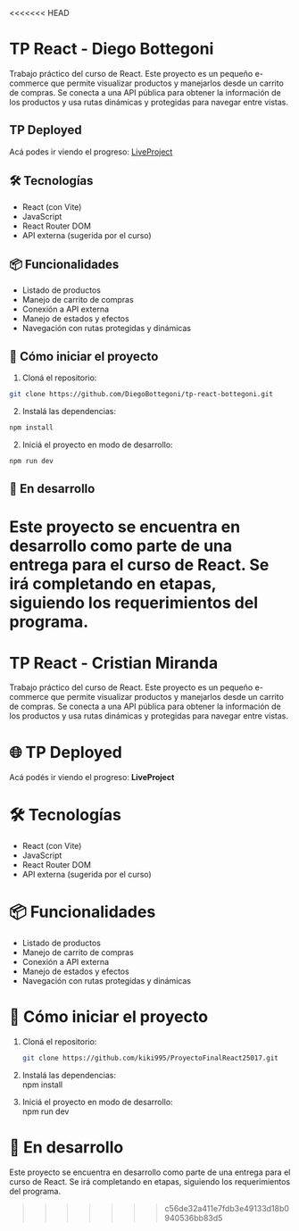 <<<<<<< HEAD
# TP React - Diego Bottegoni

Trabajo práctico del curso de React. Este proyecto es un pequeño e-commerce que permite visualizar productos y manejarlos desde un carrito de compras. Se conecta a una API pública para obtener la información de los productos y usa rutas dinámicas y protegidas para navegar entre vistas.

## TP Deployed

Acá podes ir viendo el progreso:
[LiveProject](https://tp-react-project.netlify.app/)

## 🛠️ Tecnologías

- React (con Vite)
- JavaScript
- React Router DOM
- API externa (sugerida por el curso)

## 📦 Funcionalidades

- Listado de productos
- Manejo de carrito de compras
- Conexión a API externa
- Manejo de estados y efectos
- Navegación con rutas protegidas y dinámicas

## 🚀 Cómo iniciar el proyecto

1. Cloná el repositorio:

```bash
git clone https://github.com/DiegoBottegoni/tp-react-bottegoni.git
```

2. Instalá las dependencias:
```bash
npm install
```

2. Iniciá el proyecto en modo de desarrollo:
```bash
npm run dev
```

## 🧪 En desarrollo
Este proyecto se encuentra en desarrollo como parte de una entrega para el curso de React. Se irá completando en etapas, siguiendo los requerimientos del programa.
=======
# TP React - Cristian Miranda

Trabajo práctico del curso de React. Este proyecto es un pequeño e-commerce que permite visualizar productos y manejarlos desde un carrito de compras. Se conecta a una API pública para obtener la información de los productos y usa rutas dinámicas y protegidas para navegar entre vistas.

# 🌐 TP Deployed

Acá podés ir viendo el progreso: **LiveProject**

# 🛠️ Tecnologías

- React (con Vite)  
- JavaScript  
- React Router DOM  
- API externa (sugerida por el curso)  

# 📦 Funcionalidades

- Listado de productos  
- Manejo de carrito de compras  
- Conexión a API externa  
- Manejo de estados y efectos  
- Navegación con rutas protegidas y dinámicas  

# 🚀 Cómo iniciar el proyecto

1. Cloná el repositorio:
   ```bash
   git clone https://github.com/kiki995/ProyectoFinalReact25017.git
2. Instalá las dependencias:  
npm install

3. Iniciá el proyecto en modo de desarrollo:  
npm run dev

# 🧪 En desarrollo  
Este proyecto se encuentra en desarrollo como parte de una entrega para el curso de React. Se irá completando en etapas, siguiendo los requerimientos del programa.
>>>>>>> c56de32a411e7fdb3e49133d18b0940536bb83d5
